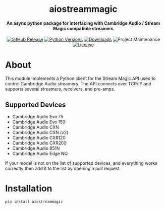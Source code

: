 <div align="center">

# aiostreammagic

#### An async python package for interfacing with Cambridge Audio / Stream Magic compatible streamers
[![GitHub Release][releases-shield]][releases]
[![Python Versions][python-versions-shield]][pypi]
[![Downloads][downloads-shield]][pypi]
![Project Maintenance][maintenance-shield]
[![License][license-shield]](LICENSE.md)

</div>

# About
This module implements a Python client for the Stream Magic API used to control Cambridge Audio streamers. The API connects over TCP/IP and supports several streamers, receivers, and pre-amps.

## Supported Devices
- Cambridge Audio Evo 75
- Cambridge Audio Evo 150
- Cambridge Audio CXN
- Cambridge Audio CXN (v2)
- Cambridge Audio CXR120
- Cambridge Audio CXR200
- Cambridge Audio 851N
- Cambridge Audio Edge NQ

If your model is not on the list of supported devices, and everything works correctly then add it to the list by opening a pull request.

# Installation
```shell
pip install aiostreammagic
```

[license-shield]: https://img.shields.io/github/license/noahhusby/aiostreammagic.svg
[downloads-shield]: https://img.shields.io/pypi/dm/aiostreammagic
[python-versions-shield]: https://img.shields.io/pypi/pyversions/aiostreammagic
[maintenance-shield]: https://img.shields.io/maintenance/yes/2024.svg
[releases-shield]: https://img.shields.io/github/release/noahhusby/aiostreammagic.svg
[releases]: https://github.com/noahhusby/aiostreammagic/releases
[pypi]: https://pypi.org/project/aiostreammagic/